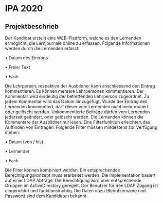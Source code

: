 # IPA 2020

## Projektbeschrieb

Der Kandidat erstellt eine WEB-Plattform, welche es den Lernenden ermöglicht, die Lernjournale 
online zu erfassen.
Folgende Informationen werden durch die Lernenden erfasst:

• Datum des Eintrags

• Freier Text

• Fach 

Die Lehrperson, respektive der Ausbildner kann anschliessend den Eintrag kommentieren. Es können 
mehrere Lehrpersonen kommentieren. Der Kommentar wird eindeutig der betreffenden Lehrperson 
zugeordnet. Zu jedem Kommentar wird das Datum hinzugefügt.
Wurde der Eintrag des Lernenden kommentiert, darf dieser vom Lernenden nicht mehr mutiert oder 
gelöscht werden. Unkommentierte Beiträge dürfen vom Lernenden jederzeit geändert, oder gelöscht 
werden.
Die Lernenden können die Kommentare der Ausbildner nur lesen.
Eine Filterfunktion erleichtert das Auffinden von Einträgen. Folgende Filter müssen mindestens zur 
Verfügung stehen:

• Datum (von / bis)

• Lernender

• Fach

Die Filter können kombiniert werden. 
Ein entsprechendes Berechtigungskonzept muss erarbeitet werden. Die Implementation basiert auf 
einer LDAP Abfrage. Die Berechtigung wird über entsprechende Gruppen im ActiveDirectory geregelt. 
Der Benutzer für den LDAP Zugang ist eingerichtet und funktionstüchtig. Die Daten dazu 
(Benutzername und Passwort) sind dem Kandidaten bekannt.
